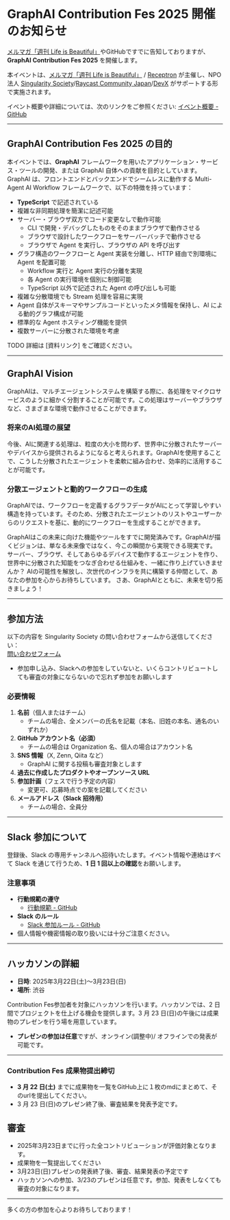 # GraphAI Contribution Fes 2025 開催のお知らせ

[メルマガ「週刊 Life is Beautiful」](https://www.mag2.com/m/0001323030)やGitHubですでに告知しておりますが、**GraphAI Contribution Fes 2025** を開催します。

本イベントは、[メルマガ「週刊 Life is Beautiful」](https://www.mag2.com/m/0001323030) / [Receptron](https://github.com/receptron/) が主催し、NPO法人 [Singularity Society](https://singularitysociety.org/)/[Raycast Community Japan](https://raycast.connpass.com/)/[DevX](https://devx.jp/) がサポートする形で実施されます。

イベント概要や詳細については、次のリンクをご参照ください: [イベント概要 - GitHub](https://github.com/snakajima/life-is-beautiful)

---

## **GraphAI Contribution Fes 2025 の目的**

本イベントでは、**GraphAI** フレームワークを用いたアプリケーション・サービス・ツールの開発、または GraphAI 自体への貢献を目的としています。  
GraphAI は、フロントエンドとバックエンドでシームレスに動作する Multi-Agent AI Workflow フレームワークで、以下の特徴を持っています：

- **TypeScript** で記述されている  
- 複雑な非同期処理を簡潔に記述可能  
- サーバー・ブラウザ双方でコード変更なしで動作可能  
  - CLI で開発・デバッグしたものをそのままブラウザで動作させる  
  - ブラウザで設計したワークフローをサーバーバッチで動作させる
  - ブラウザで Agent を実行し、ブラウザの API を呼び出す  
- グラフ構造のワークフローと Agent 実装を分離し、HTTP 経由で別環境に Agent を配置可能
  - Workflow 実行と Agent 実行の分離を実現
  - 各 Agent の実行環境を個別に制御可能
  - TypeScript 以外で記述された Agent の呼び出しも可能  
- 複雑な分散環境でも Stream 処理を容易に実現  
- Agent 自体がスキーマやサンプルコードといったメタ情報を保持し、AI による動的グラフ構成が可能  
- 標準的な Agent ホスティング機能を提供  
- 複数サーバーに分散された環境を考慮  

TODO
詳細は [資料リンク] をご確認ください。

---

## GraphAI Vision
GraphAIは、マルチエージェントシステムを構築する際に、各処理をマイクロサービスのように細かく分割することが可能です。この処理はサーバーやブラウザなど、さまざまな環境で動作させることができます。

### 将来のAI処理の展望
今後、AIに関連する処理は、粒度の大小を問わず、世界中に分散されたサーバーやデバイスから提供されるようになると考えられます。GraphAIを使用することで、こうした分散されたエージェントを柔軟に組み合わせ、効率的に活用することが可能です。

### 分散エージェントと動的ワークフローの生成
GraphAIでは、ワークフローを定義するグラフデータがAIにとって学習しやすい構造を持っています。そのため、分散されたエージェントのリストやユーザーからのリクエストを基に、動的にワークフローを生成することができます。

GraphAIはこの未来に向けた機能やツールをすでに開発済みです。GraphAIが描くビジョンは、単なる未来像ではなく、今この瞬間から実現できる現実です。
サーバー、ブラウザ、そしてあらゆるデバイスで動作するエージェントを作り、世界中に分散された知能をつなぎ合わせる仕組みを、一緒に作り上げていきませんか？
AIの可能性を解放し、次世代のインフラを共に構築する仲間として、あなたの参加を心からお待ちしています。
さあ、GraphAIとともに、未来を切り拓きましょう！

---

## **参加方法**

以下の内容を Singularity Society の問い合わせフォームから送信してください：  
[問い合わせフォーム](https://docs.google.com/forms/u/7/d/e/1FAIpQLSfk1cnTUwBvalTqm9un_p9Oyl9LckVgmKC40ifyhtAU3BcTuw/viewform)

* 参加申し込み、Slackへの参加をしていないと、いくらコントリビュートしても審査の対象にならないので忘れず参加をお願いします

### 必要情報
1. **名前**（個人またはチーム）  
   - チームの場合、全メンバーの氏名を記載（本名、旧姓の本名、通名のいずれか）  
2. **GitHub アカウント名（必須）**  
   - チームの場合は Organization 名、個人の場合はアカウント名  
3. **SNS 情報**（X, Zenn, Qiita など）  
   - GraphAI に関する投稿も審査対象とします  
4. **過去に作成したプロダクトやオープンソース URL**  
5. **参加計画**（フェスで行う予定の内容）  
   - 変更可、応募時点での案を記載してください  
6. **メールアドレス（Slack 招待用）**  
   - チームの場合、全員分
---

## **Slack 参加について**
登録後、Slack の専用チャンネルへ招待いたします。イベント情報や連絡はすべて Slack を通じて行うため、**1 日 1 回以上の確認**をお願いします。

### 注意事項
- **行動規範の遵守**
  - [行動規範 - GitHub](https://github.com/SingularitySociety/societys_statement/blob/main/code-of-conduct.md)  
- **Slack のルール**
  - [Slack 参加ルール - GitHub](https://github.com/SingularitySociety/societys_statement/blob/main/SlackRule.md)  
- 個人情報や機密情報の取り扱いには十分ご注意ください。

---

## **ハッカソンの詳細**

- **日時**: 2025年3月22日(土)～3月23日(日)  
- **場所**: 渋谷  

Contribution Fes参加者を対象にハッカソンを行います。ハッカソンでは、2 日間でプロジェクトを仕上げる機会を提供します。3 月 23 日(日)の午後には成果物のプレゼンを行う場を用意しています。  

- **プレゼンの参加は任意**ですが、オンライン(調整中)/ オフラインでの発表が可能です。  

---

### Contribution Fes 成果物提出締切
- **3 月 22 日(土)** までに成果物を一覧をGitHub上に１枚のmdにまとめて、そのurlを提出してください。  
- 3 月 23 日(日)のプレゼン終了後、審査結果を発表予定です。

## 審査
- 2025年3月23日までに行った全コントリビューションが評価対象となります。  
- 成果物を一覧提出してください
- 3月23日(日)プレゼンの発表終了後、審査、結果発表の予定です
- ハッカソンへの参加、3/23のプレゼンは任意です。参加、発表をしなくても審査の対象になります。

---

多くの方の参加を心よりお待ちしております！

